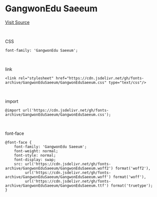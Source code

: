 # GangwonEdu Saeeum

[Visit Source](https://blog.naver.com/happygwedu/221897547714)

&nbsp;

CSS

```
font-family: 'GangwonEdu Saeeum';
```

&nbsp;

link

```
<link rel="stylesheet" href="https://cdn.jsdelivr.net/gh/fonts-archive/GangwonEduSaeeum/GangwonEduSaeeum.css" type="text/css"/>
```

&nbsp;

import

```
@import url('https://cdn.jsdelivr.net/gh/fonts-archive/GangwonEduSaeeum/GangwonEduSaeeum.css');
```

&nbsp;

font-face

```
@font-face {
    font-family: 'GangwonEdu Saeeum';
    font-weight: normal;
    font-style: normal;
    font-display: swap;
    src: url('https://cdn.jsdelivr.net/gh/fonts-archive/GangwonEduSaeeum/GangwonEduSaeeum.woff2') format('woff2'),
         url('https://cdn.jsdelivr.net/gh/fonts-archive/GangwonEduSaeeum/GangwonEduSaeeum.woff') format('woff'),
         url('https://cdn.jsdelivr.net/gh/fonts-archive/GangwonEduSaeeum/GangwonEduSaeeum.ttf') format('truetype');
}
```
